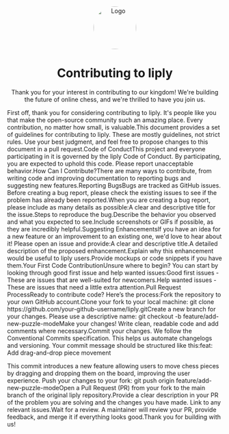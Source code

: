 <div align="center"><img src="https://www.google.com/search?q=https://placehold.co/150x150/1a1a1a/ffffff%3Ftext%3DL" alt="Logo" width="100" height="100" style="border-radius: 50%;" /><h1>Contributing to liply</h1><p>Thank you for your interest in contributing to our kingdom! We're building the future of online chess, and we're thrilled to have you join us.</p></div>First off, thank you for considering contributing to liply. It's people like you that make the open-source community such an amazing place. Every contribution, no matter how small, is valuable.This document provides a set of guidelines for contributing to liply. These are mostly guidelines, not strict rules. Use your best judgment, and feel free to propose changes to this document in a pull request.Code of ConductThis project and everyone participating in it is governed by the liply Code of Conduct. By participating, you are expected to uphold this code. Please report unacceptable behavior.How Can I Contribute?There are many ways to contribute, from writing code and improving documentation to reporting bugs and suggesting new features.Reporting BugsBugs are tracked as GitHub issues. Before creating a bug report, please check the existing issues to see if the problem has already been reported.When you are creating a bug report, please include as many details as possible:A clear and descriptive title for the issue.Steps to reproduce the bug.Describe the behavior you observed and what you expected to see.Include screenshots or GIFs if possible, as they are incredibly helpful.Suggesting EnhancementsIf you have an idea for a new feature or an improvement to an existing one, we'd love to hear about it! Please open an issue and provide:A clear and descriptive title.A detailed description of the proposed enhancement.Explain why this enhancement would be useful to liply users.Provide mockups or code snippets if you have them.Your First Code ContributionUnsure where to begin? You can start by looking through good first issue and help wanted issues:Good first issues - These are issues that are well-suited for newcomers.Help wanted issues - These are issues that need a little extra attention.Pull Request ProcessReady to contribute code? Here’s the process:Fork the repository to your own GitHub account.Clone your fork to your local machine: git clone https://github.com/your-github-username/liply.gitCreate a new branch for your changes. Please use a descriptive name: git checkout -b feature/add-new-puzzle-modeMake your changes! Write clean, readable code and add comments where necessary.Commit your changes. We follow the Conventional Commits specification. This helps us automate changelogs and versioning. Your commit message should be structured like this:feat: Add drag-and-drop piece movement

This commit introduces a new feature allowing users to move chess pieces
by dragging and dropping them on the board, improving the user experience.
Push your changes to your fork: git push origin feature/add-new-puzzle-modeOpen a Pull Request (PR) from your fork to the main branch of the original liply repository.Provide a clear description in your PR of the problem you are solving and the changes you have made. Link to any relevant issues.Wait for a review. A maintainer will review your PR, provide feedback, and merge it if everything looks good.Thank you for building with us!